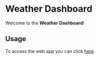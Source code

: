 # **Weather Dashboard**
Welcome to the **Weather Dashboard**!

## **Usage**
To access the web app you can click [here](https://coderbennett.github.io/weather-dashboard/).